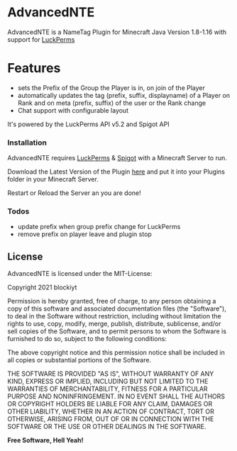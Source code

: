 # AdvancedNTE
AdvancedNTE is a NameTag Plugin for Minecraft Java Version 1.8-1.16 with support for [LuckPerms](https://luckperms.net)

# Features

  - sets the Prefix of the Group the Player is in, on join of the Player
  - automatically updates the tag (prefix, suffix, displayname) of a Player on Rank and on meta (prefix, suffix) of the user or the Rank change
  - Chat support with configurable layout



It's powered by the LuckPerms API v5.2 and Spigot API


### Installation

AdvancedNTE requires [LuckPerms](https://luckperms.net) & [Spigot](https://www.spigotmc.org/) with a Minecraft Server to run.

Download the Latest Version of the Plugin [here]() and put it into your Plugins folder in your Minecraft Server.

Restart or Reload the Server an you are done!

### Todos

 - update prefix when group prefix change for LuckPerms
 - remove prefix on player leave and plugin stop


License
----

AdvancedNTE is licensed under the MIT-License:

Copyright 2021 blockiyt

Permission is hereby granted, free of charge, to any person obtaining a copy of this software and associated documentation files (the "Software"), to deal in the Software without restriction, including without limitation the rights to use, copy, modify, merge, publish, distribute, sublicense, and/or sell copies of the Software, and to permit persons to whom the Software is furnished to do so, subject to the following conditions:

The above copyright notice and this permission notice shall be included in all copies or substantial portions of the Software.

THE SOFTWARE IS PROVIDED "AS IS", WITHOUT WARRANTY OF ANY KIND, EXPRESS OR IMPLIED, INCLUDING BUT NOT LIMITED TO THE WARRANTIES OF MERCHANTABILITY, FITNESS FOR A PARTICULAR PURPOSE AND NONINFRINGEMENT. IN NO EVENT SHALL THE AUTHORS OR COPYRIGHT HOLDERS BE LIABLE FOR ANY CLAIM, DAMAGES OR OTHER LIABILITY, WHETHER IN AN ACTION OF CONTRACT, TORT OR OTHERWISE, ARISING FROM, OUT OF OR IN CONNECTION WITH THE SOFTWARE OR THE USE OR OTHER DEALINGS IN THE SOFTWARE.

**Free Software, Hell Yeah!**
